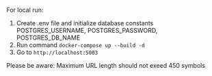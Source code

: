 For local run:

1. Create .env file and initialize database constants POSTGRES_USERNAME, POSTGRES_PASSWORD, POSTGRES_DB_NAME
2. Run command `docker-compose up --build -d`
3. Go to `http://localhost:5003`

Please be aware: Maximum URL length should not exeed 450 symbols
